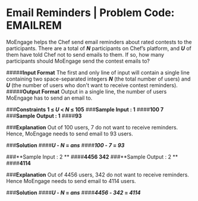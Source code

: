 # Email Reminders | Problem Code: EMAILREM


MoEngage helps the Chef send email reminders about rated contests to the participants.
There are a total of **_N_** participants on Chef’s platform, and **_U_** of them have told Chef not to send emails to them.
If so, how many participants should MoEngage send the contest emails to?

#####**Input Format**
The first and only line of input will contain a single line containing two space-separated integers ***N*** (the total number of users) and ***U*** (the number of users who don't want to receive contest reminders).
#####**Output Format**
Output in a single line, the number of users MoEngage has to send an email to.

###**Constraints**
**1 ≤ _U_ < _N_ ≤ 105**
###**Sample Input : 1**
####**100 7**
###**Sample Output : 1** 
####**93**

###**Explanation**
Out of 100 users, 7 do not want to receive reminders. Hence, MoEngage needs to send email to 93 users.

###**Solution**
####**_U_ - _N_ = _ans_**
####**_100_ - _7_ = _93_**

###**Sample Input : 2 **
####**4456 342**
###**Sample Output : 2 **
####**4114**

###**Explanation**
Out of 4456 users, 342 do not want to receive reminders. Hence MoEngage needs to send email to 4114 users.

###**Solution**
####**_U_ - _N_ = _ans_**
####**_4456_ - _342_ = _4114_**
